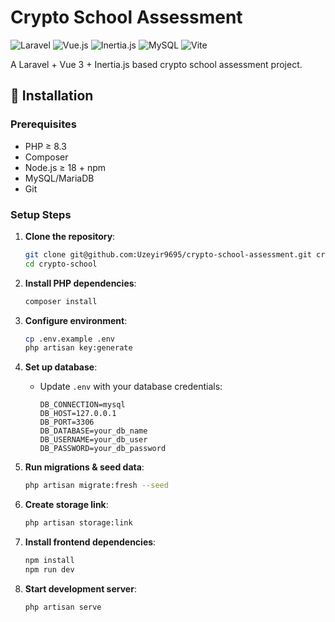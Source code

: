 # Crypto School Assessment

![Laravel](https://img.shields.io/badge/Laravel-FF2D20?style=for-the-badge&logo=laravel&logoColor=white)
![Vue.js](https://img.shields.io/badge/Vue.js-4FC08D?style=for-the-badge&logo=vuedotjs&logoColor=white)
![Inertia.js](https://img.shields.io/badge/Inertia.js-000000?style=for-the-badge&logo=inertia&logoColor=white)
![MySQL](https://img.shields.io/badge/MySQL-005C84?style=for-the-badge&logo=mysql&logoColor=white)
![Vite](https://img.shields.io/badge/Vite-B73BFE?style=for-the-badge&logo=vite&logoColor=FFD62E)

A Laravel + Vue 3 + Inertia.js based crypto school assessment project.

## 🚀 Installation

### Prerequisites
- PHP ≥ 8.3
- Composer
- Node.js ≥ 18 + npm
- MySQL/MariaDB
- Git

### Setup Steps

1. **Clone the repository**:
   ```bash
   git clone git@github.com:Uzeyir9695/crypto-school-assessment.git crypto-school
   cd crypto-school
   ```

2. **Install PHP dependencies**:
   ```bash
   composer install
   ```

3. **Configure environment**:
   ```bash
   cp .env.example .env
   php artisan key:generate
   ```

4. **Set up database**:
    - Update `.env` with your database credentials:
      ```env
      DB_CONNECTION=mysql
      DB_HOST=127.0.0.1
      DB_PORT=3306
      DB_DATABASE=your_db_name
      DB_USERNAME=your_db_user
      DB_PASSWORD=your_db_password
      ```

5. **Run migrations & seed data**:
   ```bash
   php artisan migrate:fresh --seed
   ```

6. **Create storage link**:
   ```bash
   php artisan storage:link
   ```

7. **Install frontend dependencies**:
   ```bash
   npm install
   npm run dev
   ```

8. **Start development server**:
   ```bash
   php artisan serve
   ```
